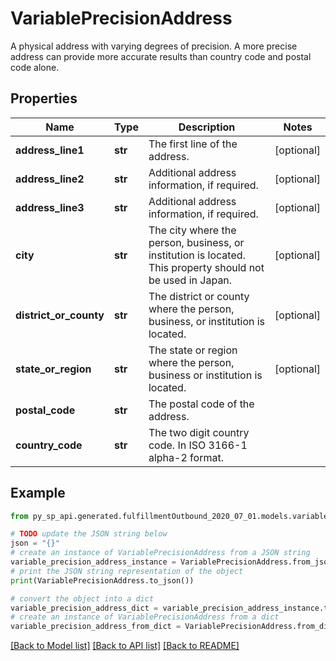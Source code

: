 # VariablePrecisionAddress

A physical address with varying degrees of precision. A more precise address can provide more accurate results than country code and postal code alone.

## Properties

Name | Type | Description | Notes
------------ | ------------- | ------------- | -------------
**address_line1** | **str** | The first line of the address. | [optional] 
**address_line2** | **str** | Additional address information, if required. | [optional] 
**address_line3** | **str** | Additional address information, if required. | [optional] 
**city** | **str** | The city where the person, business, or institution is located. This property should not be used in Japan. | [optional] 
**district_or_county** | **str** | The district or county where the person, business, or institution is located. | [optional] 
**state_or_region** | **str** | The state or region where the person, business or institution is located. | [optional] 
**postal_code** | **str** | The postal code of the address. | 
**country_code** | **str** | The two digit country code. In ISO 3166-1 alpha-2 format. | 

## Example

```python
from py_sp_api.generated.fulfillmentOutbound_2020_07_01.models.variable_precision_address import VariablePrecisionAddress

# TODO update the JSON string below
json = "{}"
# create an instance of VariablePrecisionAddress from a JSON string
variable_precision_address_instance = VariablePrecisionAddress.from_json(json)
# print the JSON string representation of the object
print(VariablePrecisionAddress.to_json())

# convert the object into a dict
variable_precision_address_dict = variable_precision_address_instance.to_dict()
# create an instance of VariablePrecisionAddress from a dict
variable_precision_address_from_dict = VariablePrecisionAddress.from_dict(variable_precision_address_dict)
```
[[Back to Model list]](../README.md#documentation-for-models) [[Back to API list]](../README.md#documentation-for-api-endpoints) [[Back to README]](../README.md)


